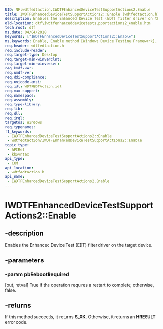 ```yaml
---
UID: NF:wdtfedtaction.IWDTFEnhancedDeviceTestSupportActions2.Enable
title: IWDTFEnhancedDeviceTestSupportActions2::Enable (wdtfedtaction.h)
description: Enables the Enhanced Device Test (EDT) filter driver on the target device.
old-location: dtf\iwdtfenhanceddevicetestsupportactions2_enable.htm
tech.root: dtf
ms.date: 04/04/2018
keywords: ["IWDTFEnhancedDeviceTestSupportActions2::Enable"]
ms.keywords: Enable, Enable method [Windows Device Testing Framework], Enable method [Windows Device Testing Framework],IWDTFEnhancedDeviceTestSupportActions2 interface, IWDTFEnhancedDeviceTestSupportActions2 interface [Windows Device Testing Framework],Enable method, IWDTFEnhancedDeviceTestSupportActions2.Enable, IWDTFEnhancedDeviceTestSupportActions2::Enable, dtf.iwdtfenhanceddevicetestsupportactions2_enable, wdtfedtaction/IWDTFEnhancedDeviceTestSupportActions2::Enable
req.header: wdtfedtaction.h
req.include-header: 
req.target-type: Desktop
req.target-min-winverclnt: 
req.target-min-winversvr: 
req.kmdf-ver: 
req.umdf-ver: 
req.ddi-compliance: 
req.unicode-ansi: 
req.idl: WDTFEDTAction.idl
req.max-support: 
req.namespace: 
req.assembly: 
req.type-library: 
req.lib: 
req.dll: 
req.irql: 
targetos: Windows
req.typenames: 
f1_keywords:
 - IWDTFEnhancedDeviceTestSupportActions2::Enable
 - wdtfedtaction/IWDTFEnhancedDeviceTestSupportActions2::Enable
topic_type:
 - APIRef
 - kbSyntax
api_type:
 - COM
api_location:
 - wdtfedtaction.h
api_name:
 - IWDTFEnhancedDeviceTestSupportActions2.Enable
---
```


# IWDTFEnhancedDeviceTestSupportActions2::Enable


## -description

Enables the Enhanced Device Test (EDT) filter driver on the target device.

## -parameters

### -param pbRebootRequired 

[out, retval]
True if the operation requires a restart to complete; otherwise, false.

## -returns

If this method succeeds, it returns **S_OK**. Otherwise, it returns an **HRESULT** error code.


